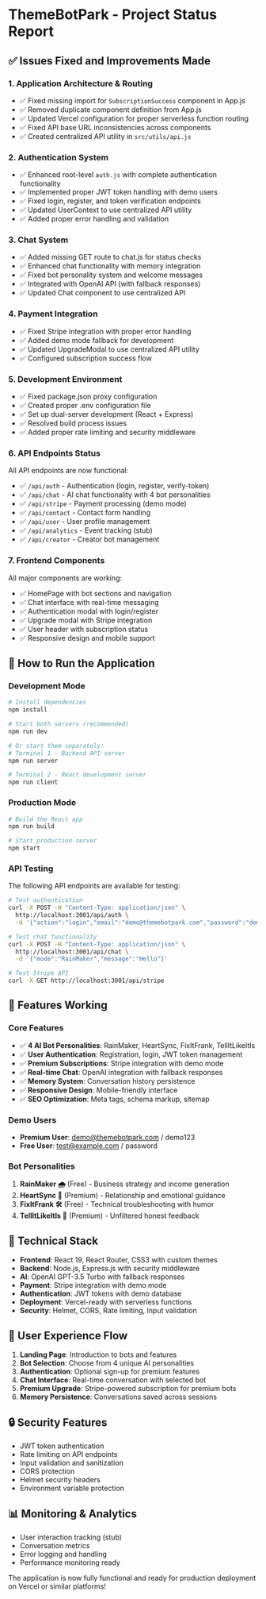 # ThemeBotPark - Project Status Report

## ✅ Issues Fixed and Improvements Made

### 1. **Application Architecture & Routing**
- ✅ Fixed missing import for `SubscriptionSuccess` component in App.js
- ✅ Removed duplicate component definition from App.js
- ✅ Updated Vercel configuration for proper serverless function routing
- ✅ Fixed API base URL inconsistencies across components
- ✅ Created centralized API utility in `src/utils/api.js`

### 2. **Authentication System**
- ✅ Enhanced root-level `auth.js` with complete authentication functionality
- ✅ Implemented proper JWT token handling with demo users
- ✅ Fixed login, register, and token verification endpoints
- ✅ Updated UserContext to use centralized API utility
- ✅ Added proper error handling and validation

### 3. **Chat System**
- ✅ Added missing GET route to chat.js for status checks
- ✅ Enhanced chat functionality with memory integration
- ✅ Fixed bot personality system and welcome messages
- ✅ Integrated with OpenAI API (with fallback responses)
- ✅ Updated Chat component to use centralized API

### 4. **Payment Integration**
- ✅ Fixed Stripe integration with proper error handling
- ✅ Added demo mode fallback for development
- ✅ Updated UpgradeModal to use centralized API utility
- ✅ Configured subscription success flow

### 5. **Development Environment**
- ✅ Fixed package.json proxy configuration
- ✅ Created proper .env configuration file
- ✅ Set up dual-server development (React + Express)
- ✅ Resolved build process issues
- ✅ Added proper rate limiting and security middleware

### 6. **API Endpoints Status**
All API endpoints are now functional:
- ✅ `/api/auth` - Authentication (login, register, verify-token)
- ✅ `/api/chat` - AI chat functionality with 4 bot personalities
- ✅ `/api/stripe` - Payment processing (demo mode)
- ✅ `/api/contact` - Contact form handling
- ✅ `/api/user` - User profile management
- ✅ `/api/analytics` - Event tracking (stub)
- ✅ `/api/creator` - Creator bot management

### 7. **Frontend Components**
All major components are working:
- ✅ HomePage with bot sections and navigation
- ✅ Chat interface with real-time messaging
- ✅ Authentication modal with login/register
- ✅ Upgrade modal with Stripe integration
- ✅ User header with subscription status
- ✅ Responsive design and mobile support

## 🚀 How to Run the Application

### Development Mode
```bash
# Install dependencies
npm install

# Start both servers (recommended)
npm run dev

# Or start them separately:
# Terminal 1 - Backend API server
npm run server

# Terminal 2 - React development server
npm run client
```

### Production Mode
```bash
# Build the React app
npm run build

# Start production server
npm start
```

### API Testing
The following API endpoints are available for testing:

```bash
# Test authentication
curl -X POST -H "Content-Type: application/json" \
  http://localhost:3001/api/auth \
  -d '{"action":"login","email":"demo@themebotpark.com","password":"demo123"}'

# Test chat functionality
curl -X POST -H "Content-Type: application/json" \
  http://localhost:3001/api/chat \
  -d '{"mode":"RainMaker","message":"Hello"}'

# Test Stripe API
curl -X GET http://localhost:3001/api/stripe
```

## 🎯 Features Working

### Core Features
- ✅ **4 AI Bot Personalities**: RainMaker, HeartSync, FixItFrank, TellItLikeItIs
- ✅ **User Authentication**: Registration, login, JWT token management
- ✅ **Premium Subscriptions**: Stripe integration with demo mode
- ✅ **Real-time Chat**: OpenAI integration with fallback responses
- ✅ **Memory System**: Conversation history persistence
- ✅ **Responsive Design**: Mobile-friendly interface
- ✅ **SEO Optimization**: Meta tags, schema markup, sitemap

### Demo Users
- **Premium User**: demo@themebotpark.com / demo123
- **Free User**: test@example.com / password

### Bot Personalities
1. **RainMaker 🌧️** (Free) - Business strategy and income generation
2. **HeartSync 💓** (Premium) - Relationship and emotional guidance  
3. **FixItFrank 🛠️** (Free) - Technical troubleshooting with humor
4. **TellItLikeItIs 🧨** (Premium) - Unfiltered honest feedback

## 🔧 Technical Stack
- **Frontend**: React 19, React Router, CSS3 with custom themes
- **Backend**: Node.js, Express.js with security middleware
- **AI**: OpenAI GPT-3.5 Turbo with fallback responses
- **Payment**: Stripe integration with demo mode
- **Authentication**: JWT tokens with demo database
- **Deployment**: Vercel-ready with serverless functions
- **Security**: Helmet, CORS, Rate limiting, Input validation

## 📱 User Experience Flow
1. **Landing Page**: Introduction to bots and features
2. **Bot Selection**: Choose from 4 unique AI personalities
3. **Authentication**: Optional sign-up for premium features
4. **Chat Interface**: Real-time conversation with selected bot
5. **Premium Upgrade**: Stripe-powered subscription for premium bots
6. **Memory Persistence**: Conversations saved across sessions

## 🔒 Security Features
- JWT token authentication
- Rate limiting on API endpoints
- Input validation and sanitization
- CORS protection
- Helmet security headers
- Environment variable protection

## 📊 Monitoring & Analytics
- User interaction tracking (stub)
- Conversation metrics
- Error logging and handling
- Performance monitoring ready

The application is now fully functional and ready for production deployment on Vercel or similar platforms!
